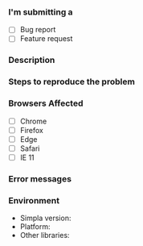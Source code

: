 <!-- 
    Thanks for reporting an issue! Remember, an issue isn't the place for support requests or 'how to' questions. Use Stack Overflow or check out the project website (https://www.simpla.io) instead
 -->

### I'm submitting a
- [ ] Bug report
- [ ] Feature request

### Description

### Steps to reproduce the problem
<!-- Be as detailed as possible, if submitting a feature request say what problem or use-case you think it will solve -->

### Browsers Affected
<!-- Check all that apply, add versions if possible -->
- [ ] Chrome
- [ ] Firefox
- [ ] Edge
- [ ] Safari
- [ ] IE 11

### Error messages
<!-- Add any error messages from the console, if they're long link to a Gist -->


### Environment
<!-- Full version of Simpla (eg: 3.0.1), Platform (eg: macOS), and other libraries used (eg: React) -->
- Simpla version:
- Platform:
- Other libraries:
